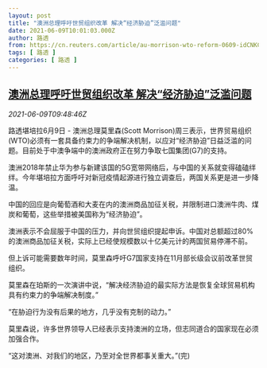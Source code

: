 ```yaml
---
layout: post
title: "澳洲总理呼吁世贸组织改革 解决“经济胁迫”泛滥问题"
date: 2021-06-09T10:01:03.000Z
author: 路透
from: https://cn.reuters.com/article/au-morrison-wto-reform-0609-idCNKCS2DL0Z2
tags: [ 路透 ]
categories: [ 路透 ]
---
```

<!--1623232863000-->
[澳洲总理呼吁世贸组织改革 解决“经济胁迫”泛滥问题](https://cn.reuters.com/article/au-morrison-wto-reform-0609-idCNKCS2DL0Z2)
------

<div>
<div><i>2021-06-09T09:48:46Z</i></div><p>路透堪培拉6月9日 - 澳洲总理莫里森(Scott Morrison)周三表示，世界贸易组织(WTO)必须有一套具备约束力的争端解决机制，以应对“经济胁迫”日益泛滥的问题。目前处于中澳争端中的澳洲政府正在努力争取七国集团(G7)的支持。</p><p>澳洲2018年禁止华为参与新建该国的5G宽带网络后，与中国的关系就变得磕磕绊绊。今年堪培拉方面呼吁对新冠疫情起源进行独立调查后，两国关系更是进一步降温。</p><p>中国的回应是向葡萄酒和大麦在内的澳洲商品加征关税，并限制进口澳洲牛肉、煤炭和葡萄，这些举措被美国称为“经济胁迫”。</p><p>澳洲表示不会屈服于中国的压力，并向世贸组织提起申诉。中国对总额超过80%的澳洲商品加征关税，实际上已经使规模数以十亿美元计的两国贸易停滞不前。</p><p>但上诉可能需要数年时间，莫里森呼吁G7国家支持在11月部长级会议前改革世贸组织。</p><p>莫里森在珀斯的一次演讲中说，“解决经济胁迫的最实际方法是恢复全球贸易机构具有约束力的争端解决制度。”</p><p>“在胁迫行为没有后果的地方，几乎没有克制的动力。”</p><p>莫里森说，许多世界领导人已经表示支持澳洲的立场，但志同道合的国家现在必须加强合作。</p><p>“这对澳洲、对我们的地区，乃至对全世界都事关重大。”(完)</p>
</div>

